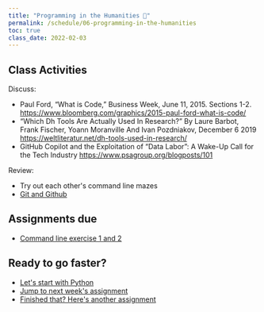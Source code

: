 ```yaml
---
title: "Programming in the Humanities 👾"
permalink: /schedule/06-programming-in-the-humanities
toc: true
class_date: 2022-02-03
---
```


## Class Activities

Discuss:

- Paul Ford, “What is Code,” Business Week, June 11, 2015. Sections 1-2. <https://www.bloomberg.com/graphics/2015-paul-ford-what-is-code/>
- “Which Dh Tools Are Actually Used In Research?” By Laure Barbot, Frank Fischer, Yoann Moranville And Ivan Pozdniakov, December 6 2019 <https://weltliteratur.net/dh-tools-used-in-research/>
- GitHub Copilot and the Exploitation of “Data Labor”: A Wake-Up Call for the Tech Industry <https://www.psagroup.org/blogposts/101>

Review:

- Try out each other's command line mazes
- [Git and Github]({{site.baseurl}}materials/intro-python-git/01-git-github)

## Assignments due

- [Command line exercise 1 and 2]({{site.baseurl}}/materials/getting-started/02-command-line#command-line-assignment)  


## Ready to go faster?

- [Let's start with Python]({{site.baseurl}}/materials/intro-python-git/02-beginning-python)
- [Jump to next week's assignment]({{site.baseurl}}/materials/intro-python-git/06-python-assignment)
- [Finished that? Here's another assignment]({{site.baseurl}}/materials/advanced-python/02-python-assignment)
